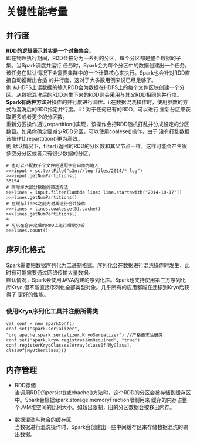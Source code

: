 # 关键性能考量
## 并行度
**RDD的逻辑表示其实是一个对象集合**。  
即在物理执行期间，RDD会被分为一系列的分区，每个分区都是整个数据的子集。当Spark调度并运行
任务时，Spark会为每个分区中的数据创建出一个任务。该任务在默认情况下会需要集群中的一个计算核心来执行。Spark也会针对RDD直接自动推断出合适
的并行度，这对于大多数用例来说已经足够了。  
例:从HDFS上读数据的输入RDD会为数据在HDFS上的每个文件区块创建一个分区。从数据混洗后的RDD派生下来的RDD则会采用与其父RDD相同的并行度。  
**Spark有两种方法**对操作的并行度进行调优。i:在数据混洗操作时，使用参数的方式为混洗后的RDD指定并行度。ii：对于任何已有的RDD，可以进行
重新分区来获取更多或者更少的分区数。  
重新分区操作通过repartition()实现，该操作会把RDD随机打乱并分成设定的分区数目。如果你确定要减少RDD分区，可以使用coalese()操作，由于
没有打乱数据该操作比reparttition()更为高效。  
例:默认情况下，filter()返回的RDD的分区数和其父节点一样，这样可能会产生很多空分分区或者只有很少数据的分区。  
```
# 也可以匹配数千个文件的通配字符串作为输入
>>>input = sc.textFile("s3n://log-files/2014/*.log")
>>>input.getNumPartitions()
35154
# 排除掉大部分数据的筛选方法
>>>lines = input.filter(lambda line: line.startswith("2014-10-17"))
>>>lines.getNumPartitions()
# 在缓存lines之前先对其进行合并操作
>>>lines = lines.coalesce(5).cache()
>>>lines.getNumPartitions()
4
# 可以在合并之后的RDD上进行后续分析
>>>lines.count()
```
## 序列化格式
Spark需要把数据序列化为二进制格式。序列化会在数据进行混洗操作时发生，此时有可能需要通过网络传输大量数据。  
默认情况，Spark会使用JAVA内建的序列化库。Spark也支持使用第三方序列化库Kryo,但不能直接序列化全部类型对象。几乎所有的应用都能在迁移到Kryo后获得了
更好的性能。  
### 使用Kryo序列化工具并注册所需类
```
val conf = new SparkConf()
conf.set("spark.serializer", "org.apache.spark.serializer.KryoSerializer") //严格要求注册类
conf.set("spark.kryo.registrationRequired", "true")
conf.registerKryoClasses(Array(class0f[MyClass], class0f[MyOtherClass]))
```
## 内存管理
* RDD存储  
  当调用RDD的persist()或chache()方法时，这个RDD的分区会被存储到缓存区中。Spark会根据spark.storage.memoryFraction限制用来
  缓存的内存占整个JVM堆空间的比例大小。如超出限制，旧的分区数据会被移出内存。  

* 数据混洗与聚合的缓存区  
  当数据进行混洗操作时，Spark会创建出一些中间缓存区来存储数据混洗的输出数据。
